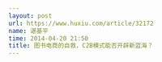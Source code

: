 ```yaml
---
layout: post
url: https://www.huxiu.com/article/32172
name: 谌基平
time: 2014-04-20 21:50
title: 图书电商的自救，C2B模式能否开辟新蓝海？
---
```

